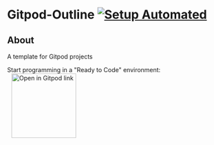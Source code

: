# Gitpod-Outline [![Setup Automated](https://img.shields.io/badge/setup-automated-blue?logo=gitpod)](https://gitpod.io/#https://github.com/LanyxSoft-Industries/Gitpod-Outline)

## About
A template for Gitpod projects

Start programming in a "Ready to Code" environment:
<a href="https://gitpod.io/#https://github.com/Ridley-nelson17/BrainMatrix" style="padding:10px;">
    <img width="150" alt="Open in Gitpod link" src="https://gitpod.io/button/open-in-gitpod.svg" align="center">
</a>
